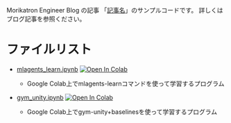 Morikatron Engineer Blog の記事 「[記事名]()」のサンプルコードです。
詳しくはブログ記事を参照ください。

# ファイルリスト

* [mlagents_learn.ipynb](mlagents_learn.ipynb)   [![Open In Colab](https://colab.research.google.com/assets/colab-badge.svg)](https://colab.research.google.com/github/morikatron/snippet/blob/master/mlagents_on_colab/mlagents_learn.ipynb)
  * Google Colab上でmlagents-learnコマンドを使って学習するプログラム

* [gym_unity.ipynb](gym_unity.ipynb)   [![Open In Colab](https://colab.research.google.com/assets/colab-badge.svg)](https://colab.research.google.com/github/morikatron/snippet/blob/master/mlagents_on_colab/gym_unity.ipynb)
  * Google Colab上でgym-unity+baselinesを使って学習するプログラム
